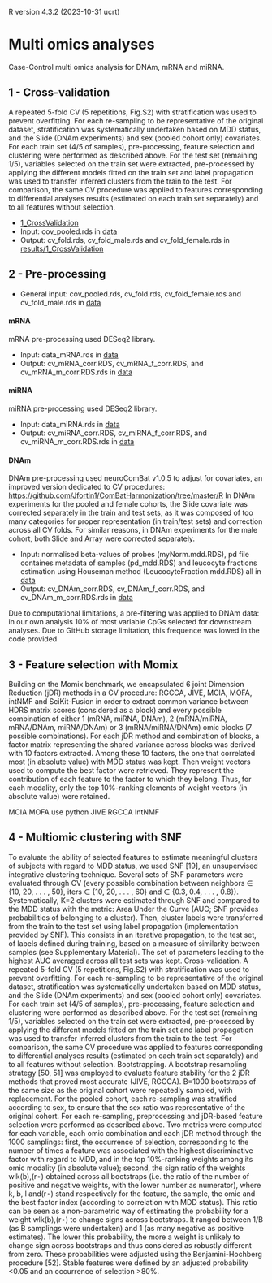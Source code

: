 R version 4.3.2 (2023-10-31 ucrt)

# Multi omics analyses
Case-Control multi omics analysis for DNAm, mRNA and miRNA.

## 1 - Cross-validation

A repeated 5-fold CV (5 repetitions, Fig.S2) with stratification was used to prevent overfitting.
For each re-sampling to be representative of the original dataset, stratification was systematically undertaken based on MDD status, and the Slide (DNAm experiments) and sex (pooled cohort only) covariates.
For each train set (4/5 of samples), pre-processing, feature selection and clustering were performed as described above.
For the test set (remaining 1/5), variables selected on the train set were extracted, pre-processed by applying the different models fitted on the train set and label propagation was used to transfer inferred clusters from the train to the test.
For comparison, the same CV procedure was applied to features corresponding to differential analyses results (estimated on each train set separately) and to all features without selection.

- [1_CrossValidation](https://github.com/INSERM-U1141-Neurodiderot/multiomics_MDD/tree/main/3_multiomics/1_CrossValidation.r)
- Input: cov_pooled.rds in [data](https://github.com/INSERM-U1141-Neurodiderot/multiomics_MDD/tree/main/3_multiomics/data)
- Output: cv_fold.rds, cv_fold_male.rds and cv_fold_female.rds in [results/1_CrossValidation](https://github.com/INSERM-U1141-Neurodiderot/multiomics_MDD/tree/main/3_multiomics/results/1_CrossValidation)

## 2 - Pre-processing

- General input: cov_pooled.rds, cv_fold.rds, cv_fold_female.rds and cv_fold_male.rds in [data](https://github.com/INSERM-U1141-Neurodiderot/multiomics_MDD/tree/main/3_multiomics/data)

#### mRNA
mRNA pre-processing used DESeq2 library.

- Input: data_mRNA.rds in [data](https://github.com/INSERM-U1141-Neurodiderot/multiomics_MDD/tree/main/3_multiomics/data)
- Output: cv_mRNA_corr.RDS, cv_mRNA_f_corr.RDS, and cv_mRNA_m_corr.RDS.rds in [data](https://github.com/INSERM-U1141-Neurodiderot/multiomics_MDD/tree/main/3_multiomics/results/2_PreProcessing)

#### miRNA
miRNA pre-processing used DESeq2 library.

- Input: data_miRNA.rds in [data](https://github.com/INSERM-U1141-Neurodiderot/multiomics_MDD/tree/main/3_multiomics/data)
- Output: cv_miRNA_corr.RDS, cv_miRNA_f_corr.RDS, and cv_miRNA_m_corr.RDS.rds in [data](https://github.com/INSERM-U1141-Neurodiderot/multiomics_MDD/tree/main/3_multiomics/results/2_PreProcessing)


#### DNAm
DNAm pre-processing used neuroComBat v1.0.5 to adjust for covariates, an improved version dedicated to CV procedures: https://github.com/Jfortin1/ComBatHarmonization/tree/master/R
In DNAm experiments for the pooled and female cohorts, the Slide covariate was corrected separately in the train and test sets, as it was composed of too many categories for proper representation (in train/test sets) and correction across all CV folds.
For similar reasons, in DNAm experiments for the male cohort, both Slide and Array were corrected separately.

- Input: normalised beta-values of probes (myNorm.mdd.RDS), pd file containes metadata of samples (pd_mdd.RDS) and leucocyte fractions estimation using Houseman method (LeucocyteFraction.mdd.RDS) all in [data](https://github.com/INSERM-U1141-Neurodiderot/multiomics_MDD/tree/main/3_multiomics/data)
- Output: cv_DNAm_corr.RDS, cv_DNAm_f_corr.RDS, and cv_DNAm_m_corr.RDS.rds in [data](https://github.com/INSERM-U1141-Neurodiderot/multiomics_MDD/tree/main/3_multiomics/results/2_PreProcessing)

Due to computational limitations, a pre-filtering was applied to DNAm data: in our own analysis 10% of most variable CpGs selected for downstream analyses.
Due to GitHub storage limitation, this frequence was lowed in the code provided 

## 3 - Feature selection with Momix

Building on the Momix benchmark, we encapsulated 6 joint Dimension Reduction (jDR) methods in a CV procedure: RGCCA, JIVE, MCIA, MOFA, intNMF and SciKit-Fusion in order to extract common variance between HDRS matrix scores (considered as a block) and every possible combination of either 1 (mRNA, miRNA, DNAm), 2 (mRNA/miRNA, mRNA/DNAm, miRNA/DNAm) or 3 (mRNA/miRNA/DNAm) omic blocks (7 possible combinations).
For each jDR method and combination of blocks, a factor matrix representing the shared variance across blocks was derived with 10 factors extracted.
Among these 10 factors, the one that correlated most (in absolute value) with MDD status was kept.
Then weight vectors used to compute the best factor were retrieved. They represent the contribution of each feature to the factor to which they belong. Thus, for each modality, only the top 10%-ranking elements of weight vectors (in absolute value) were retained.

MCIA
MOFA use python
JIVE
RGCCA
IntNMF







## 4 - Multiomic clustering with SNF
To evaluate the ability of selected features to estimate meaningful clusters of subjects with regard to MDD status, we used SNF [19], an unsupervised integrative clustering technique. Several sets of SNF parameters were evaluated through CV (every possible combination between neighbors ∈ {10, 20, . . . , 50}, iters ∈ {10, 20, . . . , 60} and  ∈ {0.3, 0.4, . . . , 0.8}). Systematically, K=2 clusters were estimated through SNF and compared to the MDD status with the metric: Area Under the Curve (AUC; SNF provides probabilities of belonging to a cluster).  Then, cluster labels were transferred from the train to the test set using label propagation (implementation provided by SNF). This consists in an iterative propagation, to the test set, of labels defined during training, based on a measure of similarity between samples (see Supplementary Material). The set of parameters leading to the highest AUC averaged across all test sets was kept.
Cross-validation. A repeated 5-fold CV (5 repetitions, Fig.S2) with stratification was used to prevent overfitting. For each re-sampling to be representative of the original dataset, stratification was systematically undertaken based on MDD status, and the Slide (DNAm experiments) and sex (pooled cohort only) covariates. For each train set (4/5 of samples), pre-processing, feature selection and clustering were performed as described above. For the test set (remaining 1/5), variables selected on the train set were extracted, pre-processed by applying the different models fitted on the train set and label propagation was used to transfer inferred clusters from the train to the test. For comparison, the same CV procedure was applied to features corresponding to differential analyses results (estimated on each train set separately) and to all features without selection.
Bootstrapping. A bootstrap resampling strategy [50, 51] was employed to evaluate feature stability for the 2 jDR methods that proved most accurate (JIVE, RGCCA). B=1000 bootstraps of the same size as the original cohort were repeatedly sampled, with replacement. For the pooled cohort, each re-sampling was stratified according to sex, to ensure that the sex ratio was representative of the original cohort. For each re-sampling, preprocessing and jDR-based feature selection were performed as described above. Two metrics were computed for each variable, each omic combination and each jDR method through the 1000 samplings: first, the occurrence of selection, corresponding to the number of times a feature was associated with the highest discriminative factor with regard to MDD, and in the top 10%-ranking weights among its omic modality (in absolute value); second, the sign ratio of the weights wlk(b),(r⋆)  obtained across all bootstraps (i.e. the ratio of the number of positive and negative weights, with the lower number as numerator), where k, b, l and(r⋆) stand respectively for the feature, the sample, the omic and the best factor index (according to correlation with MDD status). This ratio can be seen as a non-parametric way of estimating the probability for a weight wlk(b),(r⋆)  to change signs across bootstraps. It ranged between 1/B (as B samplings were undertaken) and 1 (as many negative as positive estimates). The lower this probability, the more a weight is unlikely to change sign across bootstraps and thus considered as robustly different from zero. These probabilities were adjusted using the Benjamini-Hochberg procedure [52]. Stable features were defined by an adjusted probability <0.05 and an occurrence of selection >80%.
